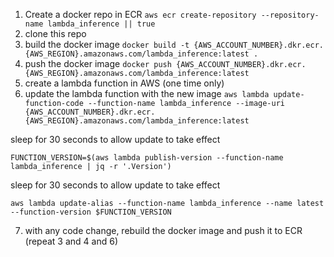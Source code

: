 1. Create a docker repo in ECR 
`aws ecr create-repository --repository-name lambda_inference || true`
2. clone this repo
3. build the docker image
`docker build -t {AWS_ACCOUNT_NUMBER}.dkr.ecr.{AWS_REGION}.amazonaws.com/lambda_inference:latest .`
4. push the docker image
`docker push {AWS_ACCOUNT_NUMBER}.dkr.ecr.{AWS_REGION}.amazonaws.com/lambda_inference:latest`
5. create a lambda function in AWS (one time only)
6. update the lambda function with the new image
`aws lambda update-function-code --function-name lambda_inference --image-uri {AWS_ACCOUNT_NUMBER}.dkr.ecr.{AWS_REGION}.amazonaws.com/lambda_inference:latest`

sleep for 30 seconds to allow update to take effect

`FUNCTION_VERSION=$(aws lambda publish-version --function-name lambda_inference | jq -r '.Version')`

sleep for 30 seconds to allow update to take effect

`aws lambda update-alias --function-name lambda_inference --name latest --function-version $FUNCTION_VERSION`

7. with any code change, rebuild the docker image and push it to ECR (repeat 3 and 4 and 6)

